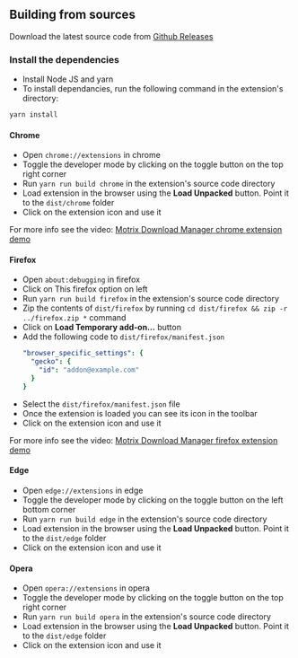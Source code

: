 ## Building from sources

Download the latest source code from [Github Releases](https://github.com/gautamkrishnar/motrix-webextension/releases/latest)

### Install the dependencies
- Install Node JS and yarn
- To install dependancies, run the following command in the extension's directory:
```sh
yarn install
```

#### Chrome
* Open `chrome://extensions` in chrome
* Toggle the developer mode by clicking on the toggle button on the top right corner
* Run `yarn run build chrome` in the extension's source code directory
* Load extension in the browser using the **Load Unpacked** button. Point it to the `dist/chrome` folder
* Click on the extension icon and use it 

For more info see the video: [Motrix Download Manager chrome extension demo](https://youtu.be/L0cEu-2LpOE)

#### Firefox
* Open `about:debugging` in firefox
* Click on This firefox option on left
* Run `yarn run build firefox` in the extension's source code directory
* Zip the contents of `dist/firefox` by running `cd dist/firefox && zip -r ../firefox.zip *` command
* Click on **Load Temporary add-on...** button
* Add the following code to `dist/firefox/manifest.json`
  ```yaml
  "browser_specific_settings": {
    "gecko": {
      "id": "addon@example.com"
    }
  }
  ```
* Select the `dist/firefox/manifest.json` file
* Once the extension is loaded you can see its icon in the toolbar
* Click on the extension icon and use it

For more info see the video: [Motrix Download Manager firefox extension demo](https://www.youtube.com/watch?v=SjpE840wms4)

#### Edge

* Open `edge://extensions` in edge
* Toggle the developer mode by clicking on the toggle button on the left bottom corner
* Run `yarn run build edge` in the extension's source code directory
* Load extension in the browser using the **Load Unpacked** button. Point it to the `dist/edge` folder
* Click on the extension icon and use it

#### Opera

* Open `opera://extensions` in opera
* Toggle the developer mode by clicking on the toggle button on the top right corner
* Run `yarn run build opera` in the extension's source code directory
* Load extension in the browser using the **Load Unpacked** button. Point it to the `dist/edge` folder
* Click on the extension icon and use it